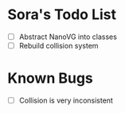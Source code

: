 Sora's Todo List
===
- [ ] Abstract NanoVG into classes
- [ ] Rebuild collision system

Known Bugs
===
- [ ] Collision is very inconsistent